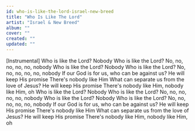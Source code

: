 ```yaml
---
id: who-is-like-the-lord-israel-new-breed
title: "Who Is Like The Lord"
artist: "Israel & New Breed"
album: ""
cover: ""
created: ""
updated: ""
---
```


[Instrumental]
Who is like the Lord? Nobody
Who is like the Lord? No, no, no, no, no, nobody
Who is like the Lord? Nobody
Who is like the Lord? No, no, no, no, no, nobody
If our God is for us, who can be against us?
He will keep His promise
There's nobody like Him
What can separate us from the love of Jesus?
He will keep His promise
There's nobody like Him, nobody like Him, oh
Who is like the Lord? Nobody
Who is like the Lord? No, no, no, no, no, nobody
Who is like the Lord? Nobody
Who is like the Lord? No, no, no, no, no, nobody
If our God is for us, who can be against us?
He will keep His promise
There's nobody like Him
What can separate us from the love of Jesus?
He will keep His promise
There's nobody like Him, nobody like Him, oh